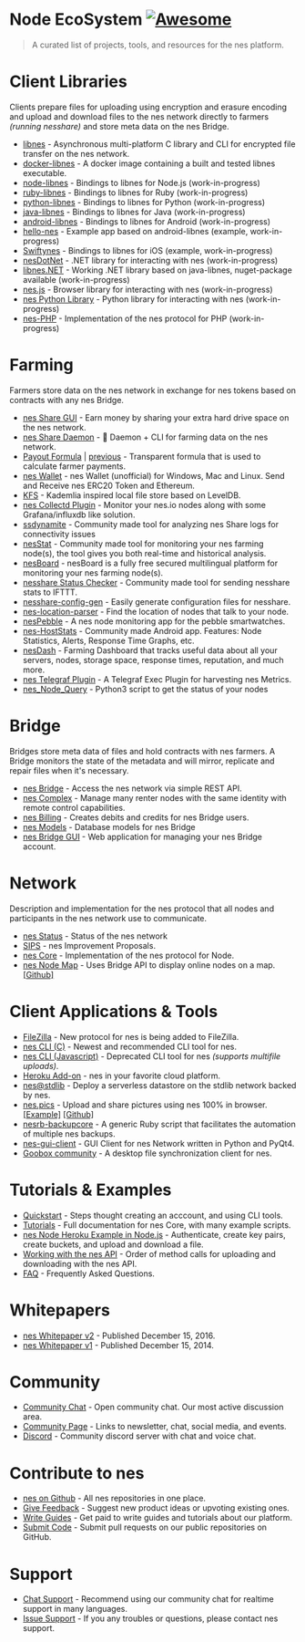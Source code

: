 # Node EcoSystem [![Awesome](https://cdn.rawgit.com/sindresorhus/awesome/d7305f38d29fed78fa85652e3a63e154dd8e8829/media/badge.svg)](https://github.com/sindresorhus/awesome)

> A curated list of projects, tools, and resources for the nes platform.

# Client Libraries

Clients prepare files for uploading using encryption and erasure encoding and upload and download files to the nes network directly to farmers *(running nesshare)* and store meta data on the nes Bridge.

- [libnes](https://github.com/nes/libnes) - Asynchronous multi-platform C library and CLI for encrypted file transfer on the nes network.
- [docker-libnes](https://github.com/jchancehud/docker-libnes) - A docker image containing a built and tested libnes executable.
- [node-libnes](https://github.com/nes/node-libnes) - Bindings to libnes for Node.js (work-in-progress)
- [ruby-libnes](https://github.com/nes/ruby-libnes) - Bindings to libnes for Ruby (work-in-progress)
- [python-libnes](https://github.com/nes/python-libnes) - Bindings to libnes for Python (work-in-progress)
- [java-libnes](https://github.com/nes/java-libnes) - Bindings to libnes for Java (work-in-progress)
- [android-libnes](https://github.com/nes/android-libnes) - Bindings to libnes for Android (work-in-progress)
- [hello-nes](https://github.com/kaloyan-raev/hello-nes) - Example app based on android-libnes (example, work-in-progress)
- [Swiftynes](https://github.com/angu/Swiftynes) - Bindings to libnes for iOS (example, work-in-progress)
- [nesDotNet](https://github.com/ssa3512/nesDotNet) - .NET library for interacting with nes (work-in-progress)
- [libnes.NET](https://github.com/TopperDEL/libnes.NET) - Working .NET library based on java-libnes, nuget-package available (work-in-progress)
- [nes.js](https://github.com/nes/nes.js) - Browser library for interacting with nes (work-in-progress)
- [nes Python Library](https://github.com/nes/nes-python-sdk) - Python library for interacting with nes (work-in-progress)
- [nes-PHP](https://github.com/WebWeave/nes-php) - Implementation of the nes protocol for PHP (work-in-progress)

# Farming

Farmers store data on the nes network in exchange for nes tokens based on contracts with any nes Bridge.

- [nes Share GUI](https://nes.io/share.html) - Earn money by sharing your extra hard drive space on the nes network.
- [nes Share Daemon](https://github.com/nes/nesshare-daemon) - :imp: Daemon + CLI for farming data on the nes network.
- [Payout Formula](https://gist.github.com/pgerbes1/8c0bdfc70055786cec43b885af5b249f) | [previous](https://gist.github.com/super3/a36a3d4967951ec678200f499364b81a) - Transparent formula that is used to calculate farmer payments.
- [nes Wallet](https://github.com/hunterlong/nes-wallet) - nes Wallet (unofficial) for Windows, Mac and Linux. Send and Receive nes ERC20 Token and Ethereum.
- [KFS](https://github.com/nes/kfs) - Kademlia inspired local file store based on LevelDB.
- [nes Collectd Plugin](https://github.com/bobey/nes-collectd-plugin) - Monitor your nes.io nodes along with some Grafana/influxdb like solution.
- [ssdynamite](https://ssdynamite.com/) - Community made tool for analyzing nes Share logs for connectivity issues 
- [nesStat](https://nesstat.com/) - Community made tool for monitoring your nes farming node(s), the tool gives you both real-time and historical analysis.
- [nesBoard](https://nesboard.pro/) - nesBoard is a fully free secured multilingual platform for monitoring your nes farming node(s).
- [nesshare Status Checker](https://github.com/DMcP89/nesShareStatusChecker) - Community made tool for sending nesshare stats to IFTTT.
- [nesshare-config-gen](https://jukeboxrhino.github.io/nesshare-config-gen/) - Easily generate configuration files for nesshare.
- [nes-location-parser](https://github.com/geckogecko/nes-location-parser) - Find the location of nodes that talk to your node.
- [nesPebble](https://github.com/eliassjogreen/nesPebble) - A nes node monitoring app for the pebble smartwatches.
- [nes-HostStats](https://github.com/geckogecko/nes_hoststats_app) - Community made Android app. Features: Node Statistics, Alerts, Response Time Graphs, etc. 
- [nesDash](https://github.com/sibblegp/nes-Dashboard-Client) - Farming Dashboard that tracks useful data about all your servers, nodes, storage space, response times, reputation, and much more.
- [nes Telegraf Plugin](https://github.com/salgieri/nes-Telegraf-Plugin) - A Telegraf Exec Plugin for harvesting nes Metrics.
- [nes_Node_Query](https://github.com/funtimes-ninja/nes_node_query) - Python3 script to get the status of your nodes

# Bridge

Bridges store meta data of files and hold contracts with nes farmers. A Bridge monitors the state of the metadata and will mirror, replicate and repair files when it's necessary.

- [nes Bridge](https://github.com/nes/bridge) - Access the nes network via simple REST API.
- [nes Complex](https://github.com/nes/complex) - Manage many renter nodes with the same identity with remote control capabilities.
- [nes Billing](https://github.com/nes/billing) - Creates debits and credits for nes Bridge users.
- [nes Models](https://github.com/nes/service-storage-models) - Database models for nes Bridge
- [nes Bridge GUI](https://github.com/nes/bridge-gui) - Web application for managing your nes Bridge account.

# Network

Description and implementation for the nes protocol that all nodes and participants in the nes network use to communicate.

- [nes Status](https://status.nes.io/) - Status of the nes network
- [SIPS](https://github.com/nes/sips) - nes Improvement Proposals.
- [nes Core](https://github.com/nes/core) - Implementation of the nes protocol for Node.
- [nes Node Map](http://nesmap.overnetcity.com/) - Uses Bridge API to display online nodes on a map. [[Github]](https://github.com/bobey/nesMap)

# Client Applications & Tools
- [FileZilla](https://docs.nes.io/docs/filezilla-getting-started) - New protocol for nes is being added to FileZilla.
- [nes CLI (C)](https://github.com/nes/libnes) - Newest and recommended CLI tool for nes.
- [nes CLI (Javascript)](https://github.com/nes/core-cli) - Deprecated CLI tool for nes *(supports multifile uploads)*.
- [Heroku Add-on](https://elements.heroku.com/addons/nes) - nes in your favorite cloud platform.
- [nes@stdlib](https://github.com/nes/stdlib.com) - Deploy a serverless datastore on the stdlib network backed by nes.
- [nes.pics](http://nes.pics) - Upload and share pictures using nes 100% in browser. [[Example]](http://nes.pics/#/public/3c894b5bc1b2b8c8a69915c7/files/867cd8678ce8363eb6a38a28) [[Github]](https://github.com/nginnever/nes.pics)
- [nesrb-backupcore](https://bitbucket.org/DaveahamLincoln/nesrb-backupcore) - A generic Ruby script that facilitates the automation of multiple nes backups.
- [nes-gui-client](https://github.com/lakewik/nes-gui-client) - GUI Client for nes Network written in Python and PyQt4.
- [Goobox community](https://github.com/GooBox/goobox-community-gui) - A desktop file synchronization client for nes.

# Tutorials & Examples
- [Quickstart](https://docs.nes.io/) - Steps thought creating an acccount, and using CLI tools.
- [Tutorials](https://nes.github.io/core/) - Full documentation for nes Core, with many example scripts.
- [nes Node Heroku Example in Node.js](https://github.com/nes/nes-node-heroku-example) - Authenticate, create key pairs, create buckets, and upload and download a file.
- [Working with the nes API](https://docs.google.com/document/d/1ehsSHtwnwC-LSgygxYGFuWoCx1DuhA2-XbDw64nggNY/edit?usp=sharing) - Order of method calls for uploading and downloading with the nes API.
- [FAQ](https://nes.io/faq.html) - Frequently Asked Questions.

# Whitepapers
- [nes Whitepaper v2](https://nes.io/nes.pdf) - Published December 15, 2016.
- [nes Whitepaper v1](https://nes.io/nes2014.pdf) - Published December 15, 2014.

# Community
- [Community Chat](https://community.nes.io/) - Open community chat. Our most active discussion area.
- [Community Page](https://nes.io/community.html) - Links to newsletter, chat, social media, and events.  
- [Discord](https://discord.gg/S6KTchS) - Community discord server with chat and voice chat. 

# Contribute to nes
- [nes on Github](https://github.com/nes) - All nes repositories in one place.
- [Give Feedback](https://wantoo.io/nes-product-feedback/) - Suggest new product ideas or upvoting existing ones.
- [Write Guides](https://nes.io/get-paid-to-write.html) - Get paid to write guides and tutorials about our platform.
- [Submit Code](https://nes.io/developers.html) - Submit pull requests on our public repositories on GitHub.

# Support
- [Chat Support](https://community.nes.io/) - Recommend using our community chat for realtime support in many languages.
- [Issue Support](https://docs.nes.io/discuss) - If you any troubles or questions, please contact nes support.
